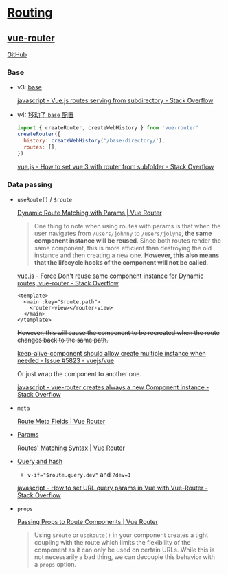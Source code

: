 # [Routing](https://vuejs.org/guide/scaling-up/routing.html)
## [vue-router](https://router.vuejs.org/)
[GitHub](https://github.com/vuejs/router)

### Base
- v3: [base](https://web.archive.org/web/20180428222740/https://router.vuejs.org/en/api/options.html#mode)

  [javascript - Vue.js routes serving from subdirectory - Stack Overflow](https://stackoverflow.com/questions/43918367/vue-js-routes-serving-from-subdirectory)

- v4: [移动了 `base` 配置](https://github.com/vuejs/router/blob/707608e0fd1efab27cd8001799c3a70f4fa12af0/packages/docs/zh/guide/migration/index.md#%E7%A7%BB%E5%8A%A8%E4%BA%86-base-%E9%85%8D%E7%BD%AE)
  ```js
  import { createRouter, createWebHistory } from 'vue-router'
  createRouter({
    history: createWebHistory('/base-directory/'),
    routes: [],
  })
  ```
  [vue.js - How to set vue 3 with router from subfolder - Stack Overflow](https://stackoverflow.com/questions/64723498/how-to-set-vue-3-with-router-from-subfolder)

### Data passing
- `useRoute()` / `$route`

  [Dynamic Route Matching with Params | Vue Router](https://router.vuejs.org/guide/essentials/dynamic-matching.html)
  > One thing to note when using routes with params is that when the user navigates from `/users/johnny` to `/users/jolyne`, **the same component instance will be reused**. Since both routes render the same component, this is more efficient than destroying the old instance and then creating a new one. **However, this also means that the lifecycle hooks of the component will not be called**.

  [vue.js - Force Don't reuse same component instance for Dynamic routes, vue-router - Stack Overflow](https://stackoverflow.com/questions/64445724/force-dont-reuse-same-component-instance-for-dynamic-routes-vue-router)
  ```vue
  <template>
    <main :key="$route.path">
      <router-view></router-view>
    </main>
  </template>
  ```
  ~~However, this will cause the component to be recreated when the route changes back to the same path.~~

  [keep-alive-component should allow create multiple instance when needed - Issue #5823 - vuejs/vue](https://github.com/vuejs/vue/issues/5823)

  Or just wrap the component to another one.

  [javascript - vue-router creates always a new Component instance - Stack Overflow](https://stackoverflow.com/questions/49424507/vue-router-creates-always-a-new-component-instance)

- `meta`

  [Route Meta Fields | Vue Router](https://router.vuejs.org/guide/advanced/meta.html)

- [Params](https://router.vuejs.org/guide/essentials/dynamic-matching.html)

  [Routes' Matching Syntax | Vue Router](https://router.vuejs.org/guide/essentials/route-matching-syntax.html)

- [Query and hash](https://router.vuejs.org/api/interfaces/RouteQueryAndHash.html)
  - `v-if="$route.query.dev"` and `?dev=1`

  [javascript - How to set URL query params in Vue with Vue-Router - Stack Overflow](https://stackoverflow.com/questions/40382388/how-to-set-url-query-params-in-vue-with-vue-router)

- `props`

  [Passing Props to Route Components | Vue Router](https://router.vuejs.org/guide/essentials/passing-props.html)
  > Using `$route` or `useRoute()` in your component creates a tight coupling with the route which limits the flexibility of the component as it can only be used on certain URLs. While this is not necessarily a bad thing, we can decouple this behavior with a `props` option.
